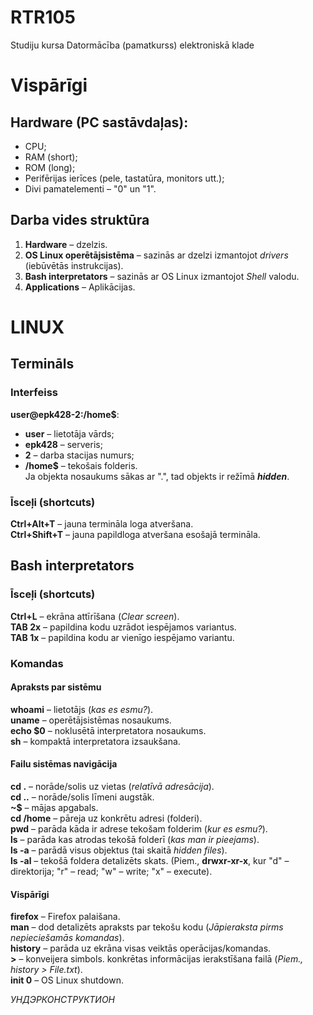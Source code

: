 # RTR105
Studiju kursa Datormācība (pamatkurss) elektroniskā klade  
# Vispārīgi
## Hardware (PC sastāvdaļas):
- CPU;  
- RAM (short);  
- ROM (long);  
- Perifērijas ierīces (pele, tastatūra, monitors utt.);
- Divi pamatelementi – "0" un "1".  

## Darba vides struktūra
1. **Hardware** – dzelzis.  
2. **OS Linux operētājsistēma** – sazinās ar dzelzi izmantojot *drivers* (iebūvētās instrukcijas).  
3. **Bash interpretators** – sazinās ar OS Linux izmantojot *Shell* valodu.  
4. **Applications** – Aplikācijas. 

# LINUX
## Termināls
### Interfeiss  
**user@epk428-2:/home$**:
- **user** – lietotāja vārds;  
- **epk428** – serveris;  
- **2** – darba stacijas numurs;  
- **/home$** – tekošais folderis.  
Ja objekta nosaukums sākas ar ".", tad objekts ir režīmā ***hidden***.

### Īsceļi (shortcuts)
**Ctrl+Alt+T** – jauna termināla loga atveršana.  
**Ctrl+Shift+T** – jauna papildloga atveršana esošajā termināla.  

## Bash interpretators
### Īsceļi (shortcuts)
**Ctrl+L** – ekrāna attīrīšana (*Clear screen*).  
**TAB 2x** – papildina kodu uzrādot iespējamos variantus.  
**TAB 1x** – papildina kodu ar vienīgo iespējamo variantu.  
### Komandas
#### Apraksts par sistēmu
**whoami** – lietotājs (*kas es esmu?*).  
**uname** – operētājsistēmas nosaukums.  
**echo $0** – noklusētā interpretatora nosaukums.  
**sh** – kompaktā interpretatora izsaukšana.  
#### Failu sistēmas navigācija
**cd .** – norāde/solis uz vietas (*relatīvā adresācija*).  
**cd ..** – norāde/solis līmeni augstāk.  
**~$** – mājas apgabals.  
**cd /home** – pāreja uz konkrētu adresi (folderi).  
**pwd** – parāda kāda ir adrese tekošam folderim (*kur es esmu?*).  
**ls** – parāda kas atrodas tekošā folderī (*kas man ir pieejams*).  
**ls -a** – parādā visus objektus (tai skaitā *hidden files*).  
**ls -al** – tekošā foldera detalizēts skats. (Piem., **drwxr-xr-x**, kur "d" – direktorija; "r" – read; "w" – write; "x" – execute).  
#### Vispārīgi
**firefox** – Firefox palaišana.  
**man** – dod detalizēts apraksts par tekošu kodu (*Jāpieraksta pirms nepieciešamās komandas*).  
**history** – parāda uz ekrāna visas veiktās operācijas/komandas.  
**>** – konveijera simbols. konkrētas informācijas ierakstīšana failā (*Piem., history > File.txt*).  
**init 0** – OS Linux shutdown.  

*УНДЭРКОНСТРУКТИОН*  
